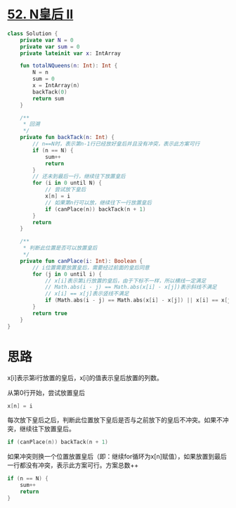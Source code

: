 # [52. N皇后 II](https://leetcode-cn.com/problems/n-queens-ii/)

```kotlin
class Solution {
    private var N = 0
    private var sum = 0
    private lateinit var x: IntArray

    fun totalNQueens(n: Int): Int {
        N = n
        sum = 0
        x = IntArray(n)
        backTack(0)
        return sum
    }

    /**
     * 回溯
     */
    private fun backTack(n: Int) {
        // n==N时，表示第n-1行已经放好皇后并且没有冲突，表示此方案可行
        if (n == N) {
            sum++
            return
        }
        // 还未到最后一行，继续往下放置皇后
        for (i in 0 until N) {
            // 尝试放下皇后
            x[n] = i
            // 如果第n行可以放，继续往下一行放置皇后
            if (canPlace(n)) backTack(n + 1)
        }
        return
    }

    /**
     * 判断此位置是否可以放置皇后
     */
    private fun canPlace(i: Int): Boolean {
        // i位置需要放置皇后，需要经过前面的皇后同意
        for (j in 0 until i) {
            // x[i]表示第i行放置的皇后，由于下标不一样，所以横线一定满足
            // Math.abs(i - j) == Math.abs(x[i] - x[j])表示斜线不满足
            // x[i] == x[j]表示竖线不满足
            if (Math.abs(i - j) == Math.abs(x[i] - x[j]) || x[i] == x[j]) return false
        }
        return true
    }
}
```

# 思路

x[i]表示第i行放置的皇后，x[i]的值表示皇后放置的列数。

从第0行开始，尝试放置皇后

```kotlin
x[n] = i
```



每次放下皇后之后，判断此位置放下皇后是否与之前放下的皇后不冲突。如果不冲突，继续往下放置皇后。

```kotlin
if (canPlace(n)) backTack(n + 1)
```

如果冲突则换一个位置放置皇后（即：继续for循环为x[n]赋值），如果放置到最后一行都没有冲突，表示此方案可行。方案总数++

```kotlin
if (n == N) {
	sum++
	return
}
```

